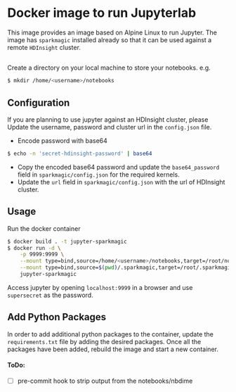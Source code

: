 # Docker image to run Jupyterlab
This image provides an image based on Alpine Linux to run Jupyter. The image has `sparkmagic` installed already so that it can be used against a remote `HDInsight` cluster.

##
Create a directory on your local machine to store your notebooks. e.g. 
```bash
$ mkdir /home/<username>/notebooks
```
## Configuration 
If you are planning to use jupyter against an HDInsight cluster, please Update the username, password and cluster url in the `config.json` file. 

- Encode password with base64
```bash
$ echo -n 'secret-hdinsight-password' | base64
```
- Copy the encoded base64 password and update the `base64_password` field in `sparkmagic/config.json` for the required kernels.
- Update the `url` field in `sparkmagic/config.json` with the url of HDInsight cluster.

## Usage
Run the docker container 
```bash
$ docker build . -t jupyter-sparkmagic
$ docker run -d \
    -p 9999:9999 \
    --mount type=bind,source=/home/<username>/notebooks,target=/root/notebooks \
    --mount type=bind,source=$(pwd)/.sparkmagic,target=/root/.sparkmagic \
    jupyter-sparkmagic
```
Access jupyter by opening `localhost:9999` in a browser and use `supersecret` as the password.

## Add Python Packages
In order to add additional python packages to the container, update the `requirements.txt` file by adding the desired packages. Once all the packages have been added, rebuild the image and start a new container.

#### ToDo: 
- [ ] pre-commit hook to strip output from the notebooks/nbdime

